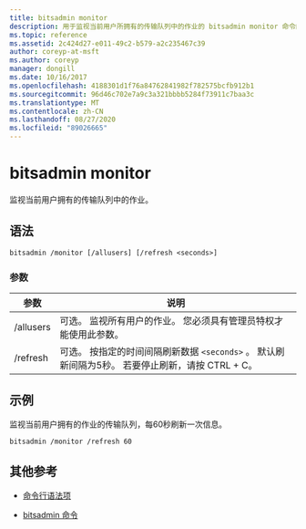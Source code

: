 ```yaml
---
title: bitsadmin monitor
description: 用于监视当前用户所拥有的传输队列中的作业的 bitsadmin monitor 命令的参考文章。
ms.topic: reference
ms.assetid: 2c424d27-e011-49c2-b579-a2c235467c39
author: coreyp-at-msft
ms.author: coreyp
manager: dongill
ms.date: 10/16/2017
ms.openlocfilehash: 4188301d1f76a84762841982f782575bcfb912b1
ms.sourcegitcommit: 96d46c702e7a9c3a321bbbb5284f73911c7baa3c
ms.translationtype: MT
ms.contentlocale: zh-CN
ms.lasthandoff: 08/27/2020
ms.locfileid: "89026665"
---
```

# <a name="bitsadmin-monitor"></a>bitsadmin monitor

监视当前用户拥有的传输队列中的作业。

## <a name="syntax"></a>语法

```
bitsadmin /monitor [/allusers] [/refresh <seconds>]
```

### <a name="parameters"></a>参数

| 参数 | 说明 |
| -------------- | -------------- |
| /allusers | 可选。 监视所有用户的作业。 您必须具有管理员特权才能使用此参数。 |
| /refresh | 可选。 按指定的时间间隔刷新数据 `<seconds>` 。 默认刷新间隔为5秒。 若要停止刷新，请按 CTRL + C。 |

## <a name="examples"></a>示例

监视当前用户拥有的作业的传输队列，每60秒刷新一次信息。

```
bitsadmin /monitor /refresh 60
```

## <a name="additional-references"></a>其他参考

- [命令行语法项](command-line-syntax-key.md)

- [bitsadmin 命令](bitsadmin.md)

